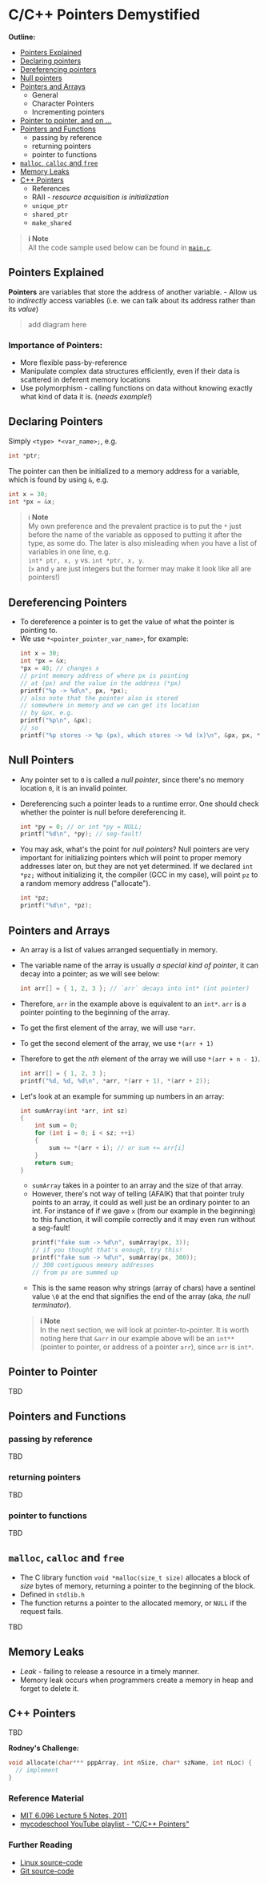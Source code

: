 # C/C++ Pointers Demystified

**Outline:**
- [Pointers Explained](#pointers-explained)
- [Declaring pointers](#declaring-pointers)
- [Dereferencing pointers](#dereferencing-pointers)
- [Null pointers](#null-pointers)
- [Pointers and Arrays](#pointers-and-arrays)
    - General
    - Character Pointers
    - Incrementing pointers
- [Pointer to pointer, and on ...](#pointer-to-pointer)
- [Pointers and Functions](#pointers-and-functions)
    - passing by reference
    - returning pointers
    - pointer to functions
- [`malloc`, `calloc` and `free`](#malloc-calloc-and-free)
- [Memory Leaks](#memory-leaks)
- [C++ Pointers](#c-pointers)
    - References
    - RAII - _resource acquisition is initialization_
    - `unique_ptr`
    - `shared_ptr`
    - `make_shared`

> **ℹ Note** <br/>
> All the code sample used below can be found in [`main.c`](code-sample/main.c).

## Pointers Explained

**Pointers** are variables that store the address of another variable.
    - Allow us to _indirectly_ access variables (i.e. we can talk about its address rather than its _value_)

> add diagram here

### Importance of Pointers:

- More flexible pass-by-reference
- Manipulate complex data structures efficiently, even if their data is scattered in deferent memory locations
- Use polymorphism - calling functions on data without knowing exactly what kind of data it is. (_needs example!_)

## Declaring Pointers

Simply `<type> *<var_name>;`, e.g.

```c
int *ptr;
```
The pointer can then be initialized to a memory address for a variable, which is found by using `&`, e.g.

```c
int x = 30;
int *px = &x;
```

> ℹ **Note** <br/>
> My own preference and the prevalent practice is to put the `*` just before the name of the variable as opposed to putting it after the type, as some do. The later is also misleading when you have a list of variables in one line, e.g. <br/>`int* ptr, x, y` vs. `int *ptr, x, y`. <br/>(`x` and `y` are just integers but the former may make it look like all are pointers!)

## Dereferencing Pointers

- To dereference a pointer is to get the value of what the pointer is pointing to.
- We use `*<pointer_pointer_var_name>`, for example:
    ```c
    int x = 30;
    int *px = &x;
    *px = 40; // changes x
    // print memory address of where px is pointing 
    // at (px) and the value in the address (*px)
    printf("%p -> %d\n", px, *px); 
    // also note that the pointer also is stored 
    // somewhere in memory and we can get its location 
    // by &px, e.g.
    printf("%p\n", &px);
    // so
    printf("%p stores -> %p (px), which stores -> %d (x)\n", &px, px, *px);
    ```

## Null Pointers

- Any pointer set to `0` is called a _null pointer_, since there's no memory location `0`, it is an invalid pointer.
- Dereferencing such a pointer leads to a runtime error. One should check whether the pointer is null before dereferencing it.

    ```c
    int *py = 0; // or int *py = NULL;
    printf("%d\n", *py); // seg-fault!
    ```
- You may ask, what's the point for _null pointers_? Null pointers are very important for initializing pointers which will point to proper memory addresses later on, but they are not yet determined. If we declared `int *pz;` without initializing it, the compiler (GCC in my case), will point `pz` to a random memory address ("allocate").
    ```c
    int *pz;
    printf("%d\n", *pz);
    ```

## Pointers and Arrays

- An array is a list of values arranged sequentially in memory.
- The variable name of the array is usually _a special kind of pointer_, it can decay into a pointer; as we will see below:

    ```c
    int arr[] = { 1, 2, 3 }; // `arr` decays into int* (int pointer)
    ```
- Therefore, `arr` in the example above is equivalent to an `int*`. `arr` is a pointer pointing to the beginning of the array.
- To get the first element of the array, we will use `*arr`.
- To get the second element of the array, we use `*(arr + 1)`
- Therefore to get the _nth_ element of the array we will use `*(arr + n - 1)`.

    ```c
    int arr[] = { 1, 2, 3 };
    printf("%d, %d, %d\n", *arr, *(arr + 1), *(arr + 2));
    ```
- Let's look at an example for summing up numbers in an array:
    ```c
    int sumArray(int *arr, int sz)
    {
        int sum = 0;
        for (int i = 0; i < sz; ++i)
        {
            sum += *(arr + i); // or sum += arr[i]
        }
        return sum;
    }
    ```
    - `sumArray` takes in a pointer to an array and the size of that array.
    - However, there's not way of telling (AFAIK) that that pointer truly points to an array, it could as well just be an ordinary pointer to an int. For instance of if we gave `x` (from our example in the beginning) to this function, it will compile correctly and it may even run without a seg-fault!
        ```c
        printf("fake sum -> %d\n", sumArray(px, 3));
        // if you thought that's enough, try this!
        printf("fake sum -> %d\n", sumArray(px, 300));
        // 300 contiguous memory addresses
        // from px are summed up
        ```
    - This is the same reason why strings (array of chars) have a sentinel value `\0` at the end that signifies the end of the array (aka, _the null terminator_).

    > **ℹ Note** <br/>
    > In the next section, we will look at pointer-to-pointer. It is worth noting here that `&arr` in our example above will be an `int**` (pointer to pointer, or address of a pointer `arr`), since `arr` is `int*`.

## Pointer to Pointer
TBD

## Pointers and Functions

### passing by reference
TBD

### returning pointers
TBD

### pointer to functions
TBD

## `malloc`, `calloc` and `free`

- The C library function `void *malloc(size_t size)` allocates a block of _size_ bytes of memory, returning a pointer to the beginning of the block.
- Defined in `stdlib.h`
- The function returns a pointer to the allocated memory, or `NULL` if the request fails.

TBD

## Memory Leaks
- _Leak_ - failing to release a resource in a timely manner.
- Memory leak occurs when programmers create a memory in heap and forget to delete it.

## C++ Pointers

TBD

**Rodney's Challenge:**

```c
void allocate(char*** pppArray, int nSize, char* szName, int nLoc) {
  // implement
}
```

### Reference Material

- [MIT 6.096 Lecture 5 Notes, 2011](https://ocw.mit.edu/courses/electrical-engineering-and-computer-science/6-096-introduction-to-c-january-iap-2011/lecture-notes/MIT6_096IAP11_lec05.pdf)
- [mycodeschool YouTube playlist - "C/C++ Pointers"](https://www.youtube.com/watch?v=h-HBipu_1P0&list=PL2_aWCzGMAwLZp6LMUKI3cc7pgGsasm2_&index=2&t=0s)

### Further Reading

- [Linux source-code](https://elixir.bootlin.com/linux/latest/source)
- [Git source-code](https://github.com/git/git)
